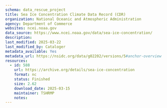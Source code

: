 ```yaml
---
schema: data_rescue_project 
title: Sea Ice Concentration Climate Data Record (CDR)
organization: National Oceanic and Atmospheric Administration
agency: Department of Commerce
websites: ncei.noaa.gov
data_source: https://www.ncei.noaa.gov/data/sea-ice-concentration/
description: 
last_modified: 2025-03-22
last_modified_by: Cataloger
metadata_available: Yes
metadata_url: https://nsidc.org/data/g02202/versions/5#anchor-overview
resources:
  - id: 588
    url: https://archive.org/details/sea-ice-concentration
    format: nc
    status: Finished
    size: 2.62
    download_date: 2025-03-15
    maintainer: TSHRMP
    notes: 
---
```

